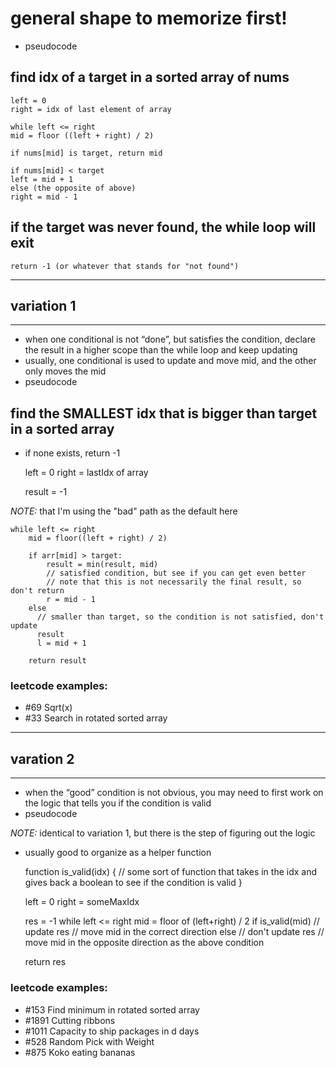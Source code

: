 # general shape to memorize first!

- pseudocode

## find idx of a target in a sorted array of nums

    left = 0
    right = idx of last element of array

    while left <= right
    mid = floor ((left + right) / 2)

    if nums[mid] is target, return mid

    if nums[mid] < target
    left = mid + 1
    else (the opposite of above)
    right = mid - 1

## if the target was never found, the while loop will exit

    return -1 (or whatever that stands for "not found")

---------------
## variation 1
---------------

- when one conditional is not “done”, but satisfies the condition, declare the result in a higher scope than the while loop and keep updating
- usually, one conditional is used to update and move mid, and the other only moves the mid
- pseudocode

## find the SMALLEST idx that is bigger than target in a sorted array

- if none exists, return -1

    left = 0
    right = lastIdx of array

    result = -1 
    
*NOTE:* that I'm using the "bad" path as the default here

    while left <= right
        mid = floor((left + right) / 2)

        if arr[mid] > target:
            result = min(result, mid)
            // satisfied condition, but see if you can get even better
            // note that this is not necessarily the final result, so don't return
            r = mid - 1
        else
          // smaller than target, so the condition is not satisfied, don't update
          result
          l = mid + 1

        return result

### leetcode examples:
- #69 Sqrt(x)
- #33 Search in rotated sorted array

---------------
## varation 2
---------------

- when the “good” condition is not obvious, you may need to first work on the logic that tells you if the condition is valid
- pseudocode

*NOTE:* identical to variation 1, but there is the step of figuring out the logic

- usually good to organize as a helper function

    function is_valid(idx) {
            // some sort of function that takes in the idx and gives back
            a boolean to see if the condition is valid
        }

    left = 0
    right = someMaxIdx

    res = -1
    while left <= right
        mid = floor of (left+right) / 2
        if is_valid(mid)
            // update res
            // move mid in the correct direction
        else
            // don't update res
            // move mid in the opposite direction as the above condition


    return res

### leetcode examples:
- #153 Find minimum in rotated sorted array
- #1891 Cutting ribbons
- #1011 Capacity to ship packages in d days
- #528 Random Pick with Weight
- #875 Koko eating bananas